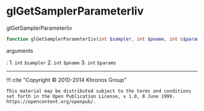 # glGetSamplerParameterIiv
glGetSamplerParameterIiv

```php
function glGetSamplerParameterIiv(int $sampler, int $pname, int &$params) : void
```

arguments

:    1. `int` `$sampler` 
    2. `int` `$pname` 
    3. `int` `$params` 

---
     

!!! cite "Copyright © 2010-2014 Khronos Group"

    This material may be distributed subject to the terms and conditions set forth in the Open Publication License, v 1.0, 8 June 1999. https://opencontent.org/openpub/.